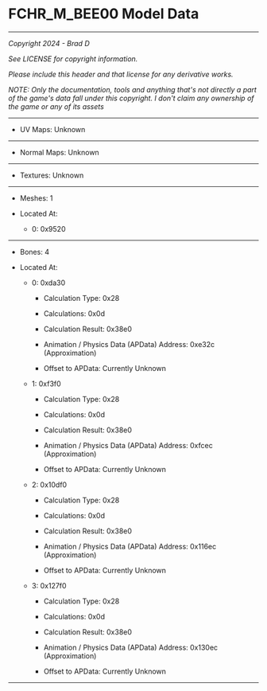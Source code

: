 # FCHR_M_BEE00 Model Data

---

*Copyright 2024 - Brad D*

*See LICENSE for copyright information.*

*Please include this header and that license for any derivative works.*

*NOTE: Only the documentation, tools and anything that's not directly a part of the game's data fall under this copyright. I don't claim any ownership of the game or any of its assets*

---


* UV Maps: Unknown

---

* Normal Maps: Unknown

---

* Textures: Unknown

---

* Meshes: 1

* Located At:

  * 0: 0x9520

---

* Bones: 4

* Located At:

  * 0: 0xda30

    * Calculation Type: 0x28

    * Calculations: 0x0d

    * Calculation Result: 0x38e0

    * Animation / Physics Data (APData) Address: 0xe32c (Approximation)

    * Offset to APData: Currently Unknown

  * 1: 0xf3f0

    * Calculation Type: 0x28

    * Calculations: 0x0d

    * Calculation Result: 0x38e0

    * Animation / Physics Data (APData) Address: 0xfcec (Approximation)

    * Offset to APData: Currently Unknown

  * 2: 0x10df0

    * Calculation Type: 0x28

    * Calculations: 0x0d

    * Calculation Result: 0x38e0

    * Animation / Physics Data (APData) Address: 0x116ec (Approximation)

    * Offset to APData: Currently Unknown

  * 3: 0x127f0

    * Calculation Type: 0x28

    * Calculations: 0x0d

    * Calculation Result: 0x38e0

    * Animation / Physics Data (APData) Address: 0x130ec (Approximation)

    * Offset to APData: Currently Unknown

---

